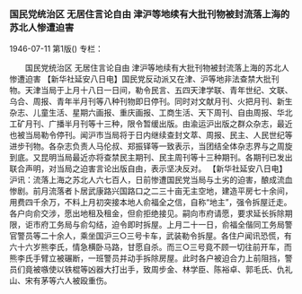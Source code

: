 ### 国民党统治区  无居住言论自由  津沪等地续有大批刊物被封流落上海的苏北人惨遭迫害

1946-07-11
第1版()
专栏：

　　国民党统治区
    无居住言论自由
    津沪等地续有大批刊物被封流落上海的苏北人惨遭迫害
    【新华社延安八日电】国民党反动派又在津、沪等地非法查禁大批刊物。天津当局于上月十八日一日间，勒令民言、五四天津学联、青年世纪、文联、乌合、周报、青年半月刊等八种刊物即日停刊。同时对文献月刊、火把月刊、新生杂志、儿童生活、星期六画报、重庆画报、工商生活、天下周刊、自由周报、华北工矿月刊、广播半月刊等十三种，限令暂缓出版。由渝运沪出版之群众杂志，最近也被当局勒令停刊。闻沪市当局将于日内继续查封文萃、周报、民主、人民世纪等进步刊物。各杂志负责人马伦叔、郑振铎等一致表示，当团结全体杂志界与之周旋到底。又昆明当局最近亦将查禁民主期刊、民主周刊等十三种期刊。各期刊已发出联合声明，对当局之迫害言论出版自由，表示坚决反对。
    【新华社延安八日电】沪讯：流落上海之苏北人六七百人，日前惨遭国民党当局与土劣的迫害，酿成流血惨剧。前月流落者卜居武康路兴国路口之二三十亩无主空地，建造平房七十余间，用费四千余万，不料上月初突接本地人俞福全之信，自称“地主”，强令拆屋迁走。各户向俞交涉，愿出地租及租金，但俞拒绝接见。嗣向市府请愿，要求延长拆除期限，讵市府工务局与俞勾结，迫令即时拆屋。上月二十一日，俞福全偕同工务局警官警员等二十余人，乘坐国沪三○三号卡车，武装勒令拆屋。各住户闻讯恐慌，有六十六岁熊李氏，情急横卧马路，甘愿自杀。而三○三号竟不顾一切往前开车，而熊李氏手臂立被碾断，一班警员并动手拆除房屋。此时各户被迫合力上前阻挡，警员们竟被嗾使以铁棍等凶器大打出手，致周步金、林学臣、陈裕卓、郭毛氏、仇礼山、宋有茅等六人被殴重伤。
